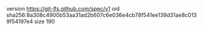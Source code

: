 version https://git-lfs.github.com/spec/v1
oid sha256:8a308c4900b53aa31ad2b607c6e036e4cb78f541ee139d31ae8c0139f54197e4
size 190
